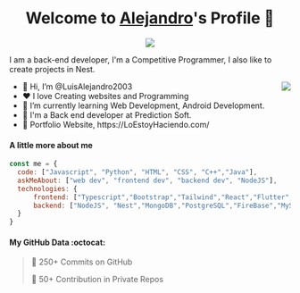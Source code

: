 <p align="center">
  <h1 align="center">Welcome to <a href="https://github.com/LuisAlejandro2003">Alejandro</a>'s Profile 👋</h1>
</p>
<p align="center">
  <a align="center" href="https://github.com/DenverCoder1/readme-typing-svg"><img src="https://readme-typing-svg.herokuapp.com?&font=IBM+Plex+Sans&color=F72EE2&size=25&lines=Welcome+to+my+GitHub+Profile!;I'm+a+Back+end+developer;I'm+a+competitive+programmer;I'm+a+Nest+developer" /></a>
</p>
<p>I am a back-end developer, I'm a Competitive Programmer, I also like to create projects in Nest.</p>
<img align="right" src="https://media.giphy.com/media/M9gbBd9nbDrOTu1Mqx/giphy.gif">
<ul>
  <li>👋 Hi, I’m @LuisAlejandro2003</li>
  <li>❤️ I love Creating websites and Programming</li>
  <li>🌱 I’m currently learning Web Development, Android Development.</li>
  <li>💼 I'm a Back end developer at Prediction Soft.</li>
  <li>🧐 Portfolio Website, https://LoEstoyHaciendo.com/</li>
</ul>

#### A little more about me
```javascript
const me = {
  code: ["Javascript", "Python", "HTML", "CSS", "C++","Java"],
  askMeAbout: ["web dev", "frontend dev", "backend dev", "NodeJS"],
  technologies: {
      frontend: ["Typescript","Bootstrap","Tailwind","React","Flutter","VanillaJS"],
      backend: ["NodeJS", "Nest","MongoDB","PostgreSQL","FireBase","MySQL","Java"],
  }
}
```

#### My GitHub Data :octocat:

> 📜 250+ Commits on GitHub
 > 
> 🔑 50+ Contribution in Private Repos
 > 

